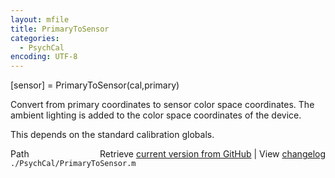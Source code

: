 ```yaml
---
layout: mfile
title: PrimaryToSensor
categories:
  - PsychCal
encoding: UTF-8
---
```


[sensor] = PrimaryToSensor(cal,primary)

Convert from primary coordinates to sensor color
space coordinates.  The ambient lighting is added to
the color space coordinates of the device.

This depends on the standard calibration globals.


<div class="code_header" style="text-align:right;">
  <span style="float:left;">Path&nbsp;&nbsp;</span> <span class="counter">Retrieve <a href=
  "https://raw.github.com/Psychtoolbox-3/Psychtoolbox-3/beta/./PsychCal/PrimaryToSensor.m">current version from GitHub</a> | View <a href=
  "https://github.com/Psychtoolbox-3/Psychtoolbox-3/commits/beta/./PsychCal/PrimaryToSensor.m">changelog</a></span>
</div>
<div class="code">
  <code>./PsychCal/PrimaryToSensor.m</code>
</div>

